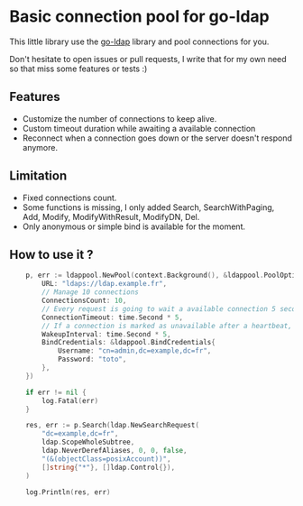 # Basic connection pool for go-ldap

This little library use the [go-ldap](https://github.com/go-ldap/ldap) library and pool connections for you.

Don't hesitate to open issues or pull requests, I write that for my own need so that miss some features or tests :) 


## Features

- Customize the number of connections to keep alive.
- Custom timeout duration while awaiting a available connection
- Reconnect when a connection goes down or the server doesn't respond anymore.

## Limitation

- Fixed connections count.
- Some functions is missing, I only added Search, SearchWithPaging, Add, Modify, ModifyWithResult, ModifyDN, Del.
- Only anonymous or simple bind is available for the moment.


## How to use it ?

```go
	p, err := ldappool.NewPool(context.Background(), &ldappool.PoolOptions{
		URL: "ldaps://ldap.example.fr",
		// Manage 10 connections
		ConnectionsCount: 10,
		// Every request is going to wait a available connection 5 seconds and return an error if there is no connections available
		ConnectionTimeout: time.Second * 5,
		// If a connection is marked as unavailable after a heartbeat, we try to connect every 5 seconds
		WakeupInterval: time.Second * 5,
		BindCredentials: &ldappool.BindCredentials{
			Username: "cn=admin,dc=example,dc=fr",
			Password: "toto",
		},
	})

	if err != nil {
		log.Fatal(err)
	}

	res, err := p.Search(ldap.NewSearchRequest(
		"dc=example,dc=fr",
		ldap.ScopeWholeSubtree,
		ldap.NeverDerefAliases, 0, 0, false,
		"(&(objectClass=posixAccount))",
		[]string{"*"}, []ldap.Control{}),
	)

	log.Println(res, err)

```
